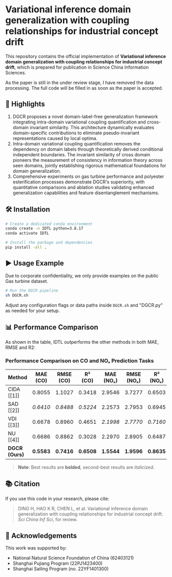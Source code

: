 # Variational inference domain generalization with coupling relationships for industrial concept drift

This repository contains the official implementation of **Variational inference domain generalization with coupling relationships for industrial concept drift**, which is prepared for publication in Science China Information Sciences.

As the paper is still in the under review stage, I have removed the data processing. The full code will be filled in as soon as the paper is accepted.

## 🚀 Highlights

1. DGCR proposes a novel domain-label-free generalization framework integrating intra-domain variational coupling quantification and cross-domain invariant similarity. This architecture dynamically evaluates domain-specific contributions to eliminate pseudo-invariant representations caused by local optima.
2. Intra-domain variational coupling quantification removes the dependency on domain labels through theoretically derived conditional independent boundaries. The invariant similarity of cross domain pioneers the measurement of consistency in information theory across seen domains, jointly establishing rigorous mathematical foundations for domain generalization.
3. Comprehensive experiments on gas turbine performance and polyester esterification processes demonstrate DGCR's superiority, with quantitative comparisons and ablation studies validating enhanced generalization capabilities and feature disentanglement mechanisms.

## 🛠️ Installation

```bash
# Create a dedicated conda environment
conda create -n IDTL python=3.8.17
conda activate IDTL

# Install the package and dependencies
pip install -all .
```

## ▶️ Usage Example

Due to corporate confidentiality, we only provide examples on the public Gas turbine dataset.

```bash
# Run the DGCR pipeline
sh DGCR.sh
```

Adjust any configuration flags or data paths inside `DGCR.sh` and "DGCR.py" as needed for your setup.


## 📊 Performance Comparison

As shown in the table, IDTL outperforms the other methods in both MAE, RMSE and R2:
### Performance Comparison on CO and NOₓ Prediction Tasks

| Method | MAE (CO) | RMSE (CO) | R² (CO) | MAE (NOₓ) | RMSE (NOₓ) | R² (NOₓ) |
|--------|----------|-----------|--------|------------|-------------|---------|
| CIDA [[1]] | 0.8055 | 1.1027 | 0.3418 | 2.9546 | 3.7277 | 0.6503 |
| SAD [[2]] | _0.6410_ | _0.8488_ | _0.5224_ | 2.2573 | 2.7953 | 0.6945 |
| VDI [[3]] | 0.6678 | 0.8960 | 0.4651 | _2.1998_ | _2.7770_ | _0.7160_ |
| NU [[4]] | 0.6686 | 0.8862 | 0.3028 | 2.2970 | 2.8905 | 0.6487 |
| **DGCR (Ours)** | **0.5583** | **0.7416** | **0.6508** | **1.5544** | **1.9596** | **0.8635** |

> **Note**: Best results are **bolded**, second-best results are _italicized_.

## 📚 Citation

If you use this code in your research, please cite:

> DING H, HAO K R, CHEN L, et al. Variational inference domain generalization with coupling relationships for industrial concept drift. *Sci China Inf Sci*, for review.

## 🙏 Acknowledgements

This work was supported by:

* National Natural Science Foundation of China (62403121)
* Shanghai Pujiang Program (22PJ1423400)
* Shanghai Sailing Program (no. 22YF1401300)
